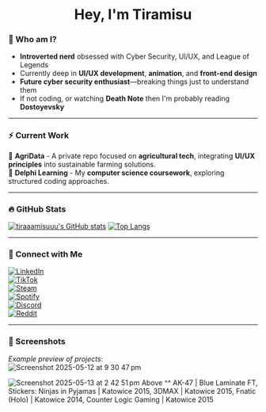 <h1 align="center">Hey, I'm Tiramisu</h1>

### 🧠 Who am I?  
- **Introverted nerd** obsessed with Cyber Security, UI/UX, and League of Legends  
- Currently deep in **UI/UX development**, **animation**, and **front-end design**  
- **Future cyber security enthusiast**—breaking things just to understand them  
- If not coding, or watching **Death Note** then I'm probably reading **Dostoyevsky**

---

### ⚡ Current Work  
🚀 **AgriData** - A private repo focused on **agricultural tech**, integrating **UI/UX principles** into sustainable farming solutions.  
📜 **Delphi Learning** - My **computer science coursework**, exploring structured coding approaches.  

---

### 🔥 GitHub Stats  
[![tiraaamisuuu's GitHub stats](https://github-readme-stats.vercel.app/api?username=tiraaamisuuu)](https://github.com/anuraghazra/github-readme-stats) 
[![Top Langs](https://github-readme-stats.vercel.app/api/top-langs/?username=tiraaamisuuu)](https://github.com/anuraghazra/github-readme-stats)

---

### 🔗 Connect with Me  
[![LinkedIn](https://img.shields.io/badge/-LinkedIn-blue?style=flat&logo=linkedin)](your-link)  
[![TikTok](https://img.shields.io/badge/-TikTok-black?style=flat&logo=tiktok)](your-link)  
[![Steam](https://img.shields.io/badge/-Steam-darkblue?style=flat&logo=steam)](your-link)  
[![Spotify](https://img.shields.io/badge/-Spotify-green?style=flat&logo=spotify)](your-link)  
[![Discord](https://img.shields.io/badge/-Discord-gray?style=flat&logo=discord)](your-link)  
[![Reddit](https://img.shields.io/badge/-Reddit-orange?style=flat&logo=reddit)](your-link)  

---

### 📸 Screenshots  
_Example preview of projects:_  
![Screenshot 2025-05-12 at 9 30 47 pm](https://github.com/user-attachments/assets/f80b08b0-1b92-4400-a4eb-e55080d52779)



![Screenshot 2025-05-13 at 2 42 51 pm](https://github.com/user-attachments/assets/9d411ef8-802d-4fa4-8570-f580f43e77a8)
Above ^^ AK-47 | Blue Laminate FT, Stickers: Ninjas in Pyjamas | Katowice 2015, 3DMAX | Katowice 2015, Fnatic (Holo) | Katowice 2014, Counter Logic Gaming | Katowice 2015
